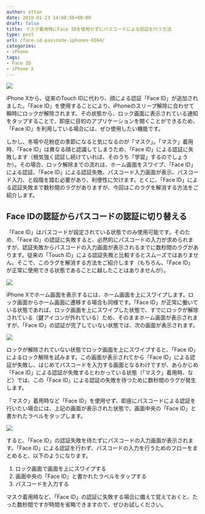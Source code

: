 ```yaml
---
author: ottan
date: 2018-01-23 14:08:56+00:00
draft: false
title: マスク着用時にFace IDを使用せずにパスコードによる認証を行う方法
type: post
url: /face-id-passcode-iphonex-6564/
categories:
- iPhone
tags:
- Face ID
- iPhone X
---
```


![](/uploads/2018/01/180123-5a673a9f030a0.jpg)

iPhone Xから、従来のTouch IDに代わり、顔による認証「Face ID」が追加されました。「Face ID」を使用することにより、iPhoneのスリープ解除に合わせて瞬時にロックが解除されます。その状態から、ロック画面に表示されている通知をタップすることで、即座に目的のアプリケーションを開くことができるため、「Face ID」を利用している場合には、ぜひ使用したい機能です。

しかし、冬場や花粉症の季節になると気になるのが「マスク」。「マスク」着用時、「Face ID」は異なる顔と認識してしまうため、「Face ID」による認証に失敗します（根気強く認証し続けていれば、そのうち「学習」するのでしょうか）。その場合、ロック解除までの流れは、ホーム画面をスワイプ、「Face ID」による認証、「Face ID」による認証失敗、パスコード入力画面が表示、パスコード入力、と段階を踏む必要があり、利便性に欠けます。とくに、「Face ID」による認証失敗まで数秒間のラグがありますが、今回はこのラグを解消する方法をご紹介します。

## Face IDの認証からパスコードの認証に切り替える

「Face ID」はパスコードが設定されている状態でのみ使用可能です。そのため、「Face ID」の認証に失敗すると、必然的にパスコードの入力が求められますが、認証失敗からパスコードの入力画面が表示されるまでに数秒間のラグがあります。従来の「Touch ID」による認証失敗と比較するとスムーズではありません。そこで、このラグを解消する方法をご紹介します（もちろん、「Face ID」が正常に使用できる状態であることに越したことはありませんが）。

![](/uploads/2018/01/180123-5a673aadb29f2.jpg)

iPhone Xでホーム画面を表示するには、ホーム画面を上にスワイプします。ロック画面からホーム画面に遷移する場合も同様です。「Face ID」が正常に働いている状態であれば、ロック画面を上にスワイプした状態で、すでにロックが解除されている（鍵アイコンが外れている）ため、そのままホーム画面が表示されますが、「Face ID」の認証が完了していない状態では、次の画面が表示されます。

![](/uploads/2018/01/180123-5a673ab49b734.jpg)

ロックが解除されていない状態でロック画面を上にスワイプすると、「Face ID」によるロック解除を試みます。この画面が表示されてから「Face ID」による認証が失敗し、はじめてパスコードを入力する画面となるわけですが、あらかじめ「Face ID」による認証が失敗するとわかっている状態（「マスク」着用時、など）では、この「Face ID」による認証の失敗を待つために数秒間のラグが発生します。

「マスク」着用時など「Face ID」を使用せず、即座にパスコードによる認証を行いたい場合には、上記の画面が表示された状態で、画面中央の「Face ID」と書かれたラベルをタップします。

![](/uploads/2018/01/180123-5a673abb32bc3.jpg)

すると、「Face ID」の認証失敗を待たずにパスコードの入力画面が表示されます。「Face ID」による認証を行わず、パスコードの入力を行うためのフローをまとめると、以下のようになります。

1.  ロック画面で画面を上にスワイプする
2.  画面中央の「Face ID」と書かれたラベルをタップする
3.  パスコードを入力する

マスク着用時など、「Face ID」の認証に失敗する場合に備えて覚えておくと、たった数秒間ですが時間を省略できますので、ぜひお試しください。
